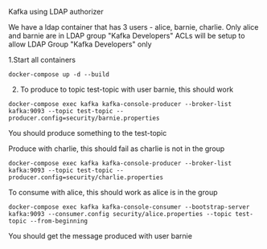 Kafka using LDAP authorizer

We have a ldap container that has 3 users - alice, barnie, charlie.  Only alice and barnie are in LDAP group "Kafka Developers"
ACLs will be setup to allow LDAP Group "Kafka Developers" only

1.Start all containers
```
docker-compose up -d --build
```

2. To produce to topic test-topic with user barnie, this should work
```
docker-compose exec kafka kafka-console-producer --broker-list kafka:9093 --topic test-topic --producer.config=security/barnie.properties
```
You should produce something to the test-topic

Produce with charlie, this should fail as charlie is not in the group
```
docker-compose exec kafka kafka-console-producer --broker-list kafka:9093 --topic test-topic --producer.config=security/charlie.properties
```

To consume with alice, this should work as alice is in the group
```
docker-compose exec kafka kafka-console-consumer --bootstrap-server kafka:9093 --consumer.config security/alice.properties --topic test-topic --from-beginning
```
You should get the message produced with user barnie

